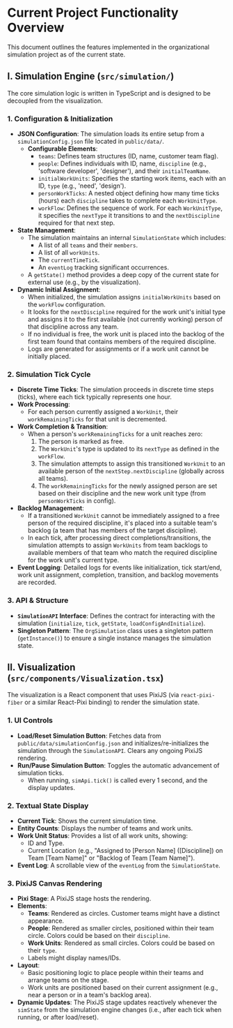 # Current Project Functionality Overview

This document outlines the features implemented in the organizational simulation project as of the current state.

## I. Simulation Engine (`src/simulation/`)

The core simulation logic is written in TypeScript and is designed to be decoupled from the visualization.

### 1. Configuration & Initialization
- **JSON Configuration**: The simulation loads its entire setup from a `simulationConfig.json` file located in `public/data/`.
  - **Configurable Elements**:
    - `teams`: Defines team structures (ID, name, customer team flag).
    - `people`: Defines individuals with ID, name, `discipline` (e.g., 'software developer', 'designer'), and their `initialTeamName`.
    - `initialWorkUnits`: Specifies the starting work items, each with an ID, `type` (e.g., 'need', 'design').
    - `personWorkTicks`: A nested object defining how many time ticks (hours) each `discipline` takes to complete each `WorkUnitType`.
    - `workFlow`: Defines the sequence of work. For each `WorkUnitType`, it specifies the `nextType` it transitions to and the `nextDiscipline` required for that next step.
- **State Management**:
  - The simulation maintains an internal `SimulationState` which includes:
    - A list of all `teams` and their `members`.
    - A list of all `workUnits`.
    - The `currentTimeTick`.
    - An `eventLog` tracking significant occurrences.
  - A `getState()` method provides a deep copy of the current state for external use (e.g., by the visualization).
- **Dynamic Initial Assignment**:
  - When initialized, the simulation assigns `initialWorkUnits` based on the `workFlow` configuration.
  - It looks for the `nextDiscipline` required for the work unit's initial type and assigns it to the first available (not currently working) person of that discipline across any team.
  - If no individual is free, the work unit is placed into the backlog of the first team found that contains members of the required discipline.
  - Logs are generated for assignments or if a work unit cannot be initially placed.

### 2. Simulation Tick Cycle
- **Discrete Time Ticks**: The simulation proceeds in discrete time steps (ticks), where each tick typically represents one hour.
- **Work Processing**:
  - For each person currently assigned a `WorkUnit`, their `workRemainingTicks` for that unit is decremented.
- **Work Completion & Transition**:
  - When a person's `workRemainingTicks` for a unit reaches zero:
    1.  The person is marked as free.
    2.  The `WorkUnit`'s type is updated to its `nextType` as defined in the `workFlow`.
    3.  The simulation attempts to assign this transitioned `WorkUnit` to an available person of the `nextStep.nextDiscipline` (globally across all teams).
    4.  The `workRemainingTicks` for the newly assigned person are set based on their discipline and the new work unit type (from `personWorkTicks` in config).
- **Backlog Management**:
  - If a transitioned `WorkUnit` cannot be immediately assigned to a free person of the required discipline, it's placed into a suitable team's backlog (a team that has members of the target discipline).
  - In each tick, after processing direct completions/transitions, the simulation attempts to assign `WorkUnits` from team backlogs to available members of that team who match the required discipline for the work unit's current type.
- **Event Logging**: Detailed logs for events like initialization, tick start/end, work unit assignment, completion, transition, and backlog movements are recorded.

### 3. API & Structure
- **`SimulationAPI` Interface**: Defines the contract for interacting with the simulation (`initialize`, `tick`, `getState`, `loadConfigAndInitialize`).
- **Singleton Pattern**: The `OrgSimulation` class uses a singleton pattern (`getInstance()`) to ensure a single instance manages the simulation state.

## II. Visualization (`src/components/Visualization.tsx`)

The visualization is a React component that uses PixiJS (via `react-pixi-fiber` or a similar React-Pixi binding) to render the simulation state.

### 1. UI Controls
- **Load/Reset Simulation Button**: Fetches data from `public/data/simulationConfig.json` and initializes/re-initializes the simulation through the `SimulationAPI`. Clears any ongoing PixiJS rendering.
- **Run/Pause Simulation Button**: Toggles the automatic advancement of simulation ticks.
  - When running, `simApi.tick()` is called every 1 second, and the display updates.

### 2. Textual State Display
- **Current Tick**: Shows the current simulation time.
- **Entity Counts**: Displays the number of teams and work units.
- **Work Unit Status**: Provides a list of all work units, showing:
  - ID and Type.
  - Current Location (e.g., "Assigned to [Person Name] ([Discipline]) on Team [Team Name]" or "Backlog of Team [Team Name]").
- **Event Log**: A scrollable view of the `eventLog` from the `SimulationState`.

### 3. PixiJS Canvas Rendering
- **Pixi Stage**: A PixiJS stage hosts the rendering.
- **Elements**:
  - **Teams**: Rendered as circles. Customer teams might have a distinct appearance.
  - **People**: Rendered as smaller circles, positioned within their team circle. Colors could be based on their `discipline`.
  - **Work Units**: Rendered as small circles. Colors could be based on their `type`.
  - Labels might display names/IDs.
- **Layout**:
  - Basic positioning logic to place people within their teams and arrange teams on the stage.
  - Work units are positioned based on their current assignment (e.g., near a person or in a team's backlog area).
- **Dynamic Updates**: The PixiJS stage updates reactively whenever the `simState` from the simulation engine changes (i.e., after each tick when running, or after load/reset). 